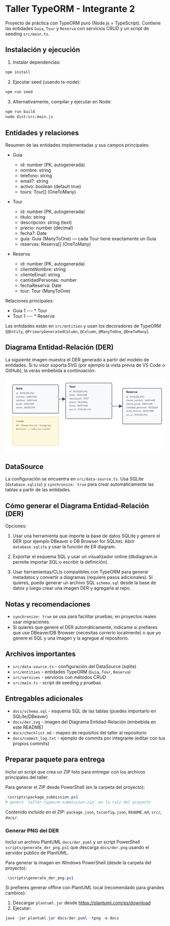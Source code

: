 # Taller TypeORM - Integrante 2

Proyecto de práctica con TypeORM puro (Node.js + TypeScript). Contiene las entidades `Guia`, `Tour` y `Reserva` con servicios CRUD y un script de seeding `src/main.ts`.

## Instalación y ejecución

1. Instalar dependencias:

```powershell
npm install
```

2. Ejecutar seed (usando ts-node):

```powershell
npm run seed
```

3. Alternativamente, compilar y ejecutar en Node:

```powershell
npm run build
node dist/src/main.js
```

## Entidades y relaciones

Resumen de las entidades implementadas y sus campos principales:

- Guia
	- id: number (PK, autogenerada)
	- nombre: string
	- telefono: string
	- email?: string
	- activo: boolean (default true)
	- tours: Tour[] (OneToMany)

- Tour
	- id: number (PK, autogenerada)
	- titulo: string
	- descripcion: string (text)
	- precio: number (decimal)
	- fecha?: Date
	- guia: Guia (ManyToOne) — cada Tour tiene exactamente un Guia
	- reservas: Reserva[] (OneToMany)

- Reserva
	- id: number (PK, autogenerada)
	- clienteNombre: string
	- clienteEmail: string
	- cantidadPersonas: number
	- fechaReserva: Date
	- tour: Tour (ManyToOne)


Relaciones principales:
- Guia 1 --- * Tour
- Tour 1 --- * Reserva

Las entidades están en `src/entities` y usan los decoradores de TypeORM (`@Entity`, `@PrimaryGeneratedColumn`, `@Column`, `@ManyToOne`, `@OneToMany`).

## Diagrama Entidad-Relación (DER)

La siguiente imagen muestra el DER generado a partir del modelo de entidades. Si tu visor soporta SVG (por ejemplo la vista previa de VS Code o GitHub), la verás embebida a continuación:

![DER](./docs/der.svg)


## DataSource

La configuración se encuentra en `src/data-source.ts`. Usa SQLite (`database.sqlite`) y `synchronize: true` para crear automáticamente las tablas a partir de las entidades.

## Cómo generar el Diagrama Entidad-Relación (DER)

Opciones:

1. Usar una herramienta que importe la base de datos SQLite y genere el DER (por ejemplo DBeaver o DB Browser for SQLite). Abrir `database.sqlite` y usar la función de ER diagram.

2. Exportar el esquema SQL y usar un visualizador online (dbdiagram.io permite importar SQL o escribir la definición).

3. Usar herramientas/CLIs compatibles con TypeORM para generar metadatos y convertir a diagramas (requiere pasos adicionales). Si quieres, puedo generar un archivo SQL `schema.sql` desde la base de datos y luego crear una imagen DER y agregarla al repo.

## Notas y recomendaciones

- `synchronize: true` se usa para facilitar pruebas; en proyectos reales usar migraciones.
- Si quieres que genere el DER automáticamente, indícame si prefieres que use DBeaver/DB Browser (necesitas correrlo localmente) o que yo genere el SQL y una imagen y la agregue al repositorio.

## Archivos importantes

- `src/data-source.ts` - configuración del DataSource (sqlite)
- `src/entities` - entidades TypeORM (`Guia`, `Tour`, `Reserva`)
- `src/services` - servicios con métodos CRUD
- `src/main.ts` - script de seeding y pruebas

## Entregables adicionales

- `docs/schema.sql` - esquema SQL de las tablas (puedes importarlo en SQLite/DBeaver)
- `docs/der.svg` - imagen del Diagrama Entidad-Relación (embebida en este README)
- `docs/checklist.md` - mapeo de requisitos del taller al repositorio
- `docs/commit_log.txt` - ejemplo de commits por integrante (editar con tus propios commits)

## Preparar paquete para entrega

Incluí un script que crea un ZIP listo para entregar con los archivos principales del taller.

Para generar el ZIP desde PowerShell (en la carpeta del proyecto):

```powershell
.\scripts\package_submission.ps1
# genera `taller-typeorm-submission.zip` en la raíz del proyecto
```

Contenido incluido en el ZIP: `package.json`, `tsconfig.json`, `README.md`, `src/`, `docs/`.


### Generar PNG del DER

Incluí un archivo PlantUML `docs/der.puml` y un script PowerShell `scripts/generate_der_png.ps1` que descarga `docs/der.png` usando el servidor público de PlantUML.

Para generar la imagen en Windows PowerShell (desde la carpeta del proyecto):

```powershell
.\scripts\generate_der_png.ps1
```

Si prefieres generar offline con PlantUML local (recomendado para grandes cambios):

1. Descargar `plantuml.jar` desde https://plantuml.com/es/download
2. Ejecutar:

```powershell
java -jar plantuml.jar docs/der.puml -tpng -o docs
```

